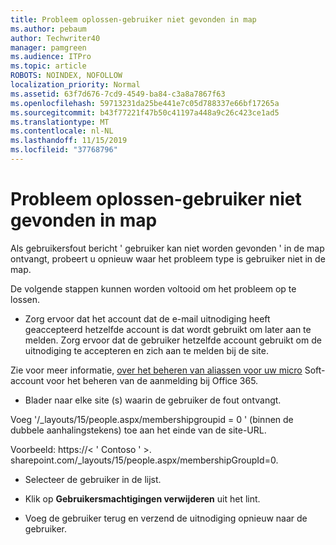 ```yaml
---
title: Probleem oplossen-gebruiker niet gevonden in map
ms.author: pebaum
author: Techwriter40
manager: pamgreen
ms.audience: ITPro
ms.topic: article
ROBOTS: NOINDEX, NOFOLLOW
localization_priority: Normal
ms.assetid: 63f7d676-7cd9-4549-ba84-c3a8a7867f63
ms.openlocfilehash: 59713231da25be441e7c05d788337e66bf17265a
ms.sourcegitcommit: b43f77221f47b50c41197a448a9c26c423ce1ad5
ms.translationtype: MT
ms.contentlocale: nl-NL
ms.lasthandoff: 11/15/2019
ms.locfileid: "37768796"
---
```

# <a name="troubleshoot-issue---user-not-found-in-directory"></a>Probleem oplossen-gebruiker niet gevonden in map

Als gebruikersfout bericht ' gebruiker kan niet worden gevonden ' in de map ontvangt, probeert u opnieuw waar het probleem type is gebruiker niet in de map.

De volgende stappen kunnen worden voltooid om het probleem op te lossen.

- Zorg ervoor dat het account dat de e-mail uitnodiging heeft geaccepteerd hetzelfde account is dat wordt gebruikt om later aan te melden. Zorg ervoor dat de gebruiker hetzelfde account gebruikt om de uitnodiging te accepteren en zich aan te melden bij de site. 

Zie voor meer informatie, [over het beheren van aliassen voor uw micro</a> Soft-account voor het beheren van de aanmelding bij Office 365](https://support.microsoft.com/help/12407/microsoft-account-how-to-manage-aliases). 

- Blader naar elke site (s) waarin de gebruiker de fout ontvangt. 

Voeg '/_layouts/15/people.aspx/membershipgroupid = 0 ' (binnen de dubbele aanhalingstekens) toe aan het einde van de site-URL. 

Voorbeeld: https://< ' Contoso ' >. sharepoint.com/_layouts/15/people.aspx/membershipGroupId=0.

- Selecteer de gebruiker in de lijst.

- Klik op **Gebruikersmachtigingen verwijderen** uit het lint. 
-  Voeg de gebruiker terug en verzend de uitnodiging opnieuw naar de gebruiker.

